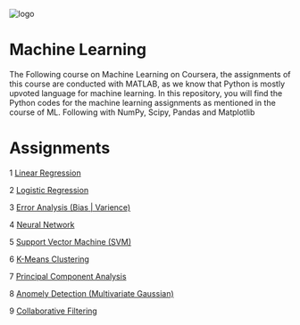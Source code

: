 ![logo](https://user-images.githubusercontent.com/75822824/118496991-451a2d00-b742-11eb-8d8b-fd6c7e0dad81.jpg)

# Machine Learning

The Following course on Machine Learning on Coursera, the assignments of this course are conducted with MATLAB, as we know that Python is mostly upvoted language for machine learning. In this repository, you will find the Python codes for the machine learning assignments as mentioned in the course of ML. Following with NumPy, Scipy, Pandas and Matplotlib

# Assignments

 1 [Linear Regression](https://github.com/Devanshu-singh-VR/Machine-Learning-Python/tree/main/Machine%20Learning/1.linear%20regression)
 
 2 [Logistic Regression](https://github.com/Devanshu-singh-VR/Machine-Learning-Python/tree/main/Machine%20Learning/2.logestic%20regression)
 
 3 [Error Analysis (Bias | Varience)](https://github.com/Devanshu-singh-VR/Machine-Learning-Python/tree/main/Machine%20Learning/4.increment%20in%20perfornance%20bias%20and%20varience)
 
 4 [Neural Network](https://github.com/Devanshu-singh-VR/Machine-Learning-Python/tree/main/Machine%20Learning/3.neural%20network)
 
 5 [Support Vector Machine (SVM)](https://github.com/Devanshu-singh-VR/Machine-Learning-Python/tree/main/Machine%20Learning/5.SVM%20(for%20classification))
 
 6 [K-Means Clustering](https://github.com/Devanshu-singh-VR/Machine-Learning-Python/tree/main/Machine%20Learning/6.clustering)
 
 7 [Principal Component Analysis](https://github.com/Devanshu-singh-VR/Machine-Learning-Python/tree/main/Machine%20Learning/7.dimension%20reduction(PCA))
 
 8 [Anomely Detection (Multivariate Gaussian)](https://github.com/Devanshu-singh-VR/Machine-Learning-Python/tree/main/Machine%20Learning/8.anomly%20detection)
 
 9 [Collaborative Filtering](https://github.com/Devanshu-singh-VR/Machine-Learning-Python/tree/main/Machine%20Learning/9.recommended%20system)
